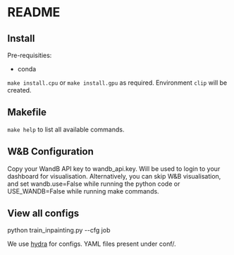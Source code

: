 # README

## Install

Pre-requisities:
* conda

`make install.cpu` or `make install.gpu` as required.
Environment `clip` will be created.

## Makefile

`make help` to list all available commands.

## W&B Configuration

Copy your WandB API key to wandb_api.key. Will be used to login to your dashboard for visualisation. Alternatively, you can skip W&B visualisation, and set wandb.use=False while running the python code or USE_WANDB=False while running make commands.

## View all configs

python train_inpainting.py --cfg job

We use [hydra](https://github.com/facebookresearch/hydra) for configs. YAML files present under conf/.